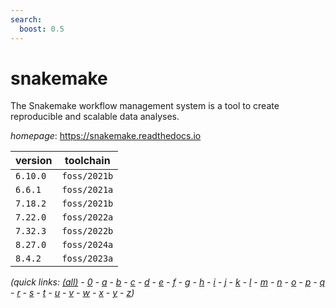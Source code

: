 ```yaml
---
search:
  boost: 0.5
---
```

# snakemake

The Snakemake workflow management system is a tool to create reproducible and scalable data analyses.

*homepage*: <https://snakemake.readthedocs.io>

version | toolchain
--------|----------
``6.10.0`` | ``foss/2021b``
``6.6.1`` | ``foss/2021a``
``7.18.2`` | ``foss/2021b``
``7.22.0`` | ``foss/2022a``
``7.32.3`` | ``foss/2022b``
``8.27.0`` | ``foss/2024a``
``8.4.2`` | ``foss/2023a``


*(quick links: [(all)](../index.md) - [0](../0/index.md) - [a](../a/index.md) - [b](../b/index.md) - [c](../c/index.md) - [d](../d/index.md) - [e](../e/index.md) - [f](../f/index.md) - [g](../g/index.md) - [h](../h/index.md) - [i](../i/index.md) - [j](../j/index.md) - [k](../k/index.md) - [l](../l/index.md) - [m](../m/index.md) - [n](../n/index.md) - [o](../o/index.md) - [p](../p/index.md) - [q](../q/index.md) - [r](../r/index.md) - [s](../s/index.md) - [t](../t/index.md) - [u](../u/index.md) - [v](../v/index.md) - [w](../w/index.md) - [x](../x/index.md) - [y](../y/index.md) - [z](../z/index.md))*

